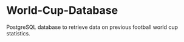 # World-Cup-Database
PostgreSQL database to retrieve data on previous football world cup statistics.
